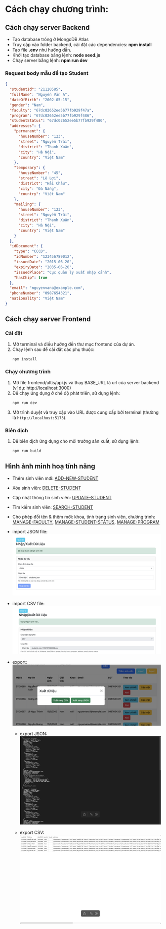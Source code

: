 # Cách chạy chương trình:

## Cách chạy server Backend

- Tạo database trống ở MongoDB Atlas
- Truy cập vào folder backend, cài đặt các dependencies: **npm install**
- Tạo file **.env** như hướng dẫn.
- Khởi tạo database bằng lệnh: **node seed.js**
- Chạy server bằng lệnh: **npm run dev**

### Request body mẫu để tạo Student

```json
{
  "studentId": "21120585",
  "fullName": "Nguyễn Văn A",
  "dateOfBirth": "2002-05-15",
  "gender": "Nam",
  "faculty": "67dc02652ee5b77fb929f47a",
  "program": "67dc02652ee5b77fb929f486",
  "studentStatus": "67dc02652ee5b77fb929f480",
  "addresses": {
    "permanent": {
      "houseNumber": "123",
      "street": "Nguyễn Trãi",
      "district": "Thanh Xuân",
      "city": "Hà Nội",
      "country": "Việt Nam"
    },
    "temporary": {
      "houseNumber": "45",
      "street": "Lê Lợi",
      "district": "Hải Châu",
      "city": "Đà Nẵng",
      "country": "Việt Nam"
    },
    "mailing": {
      "houseNumber": "123",
      "street": "Nguyễn Trãi",
      "district": "Thanh Xuân",
      "city": "Hà Nội",
      "country": "Việt Nam"
    }
  },
  "idDocument": {
    "type": "CCCD",
    "idNumber": "123456789012",
    "issuedDate": "2015-06-20",
    "expiryDate": "2035-06-20",
    "issuedPlace": "Cục quản lý xuất nhập cảnh",
    "hasChip": true
  },
  "email": "nguyenvana@example.com",
  "phoneNumber": "0987654321",
  "nationality": "Việt Nam"
}
```

## Cách chạy server Frontend

### Cài đặt

1. Mở terminal và điều hướng đến thư mục frontend của dự án.
2. Chạy lệnh sau để cài đặt các phụ thuộc:
   ```sh
   npm install
   ```

### Chạy chương trình

1. Mở file frontend/ultis/api.js và thay BASE_URL là url của server backend (ví dụ: http://localhost:3000)
2. Để chạy ứng dụng ở chế độ phát triển, sử dụng lệnh:
   ```sh
   npm run dev
   ```
3. Mở trình duyệt và truy cập vào URL được cung cấp bởi terminal (thường là `http://localhost:5173`).

### Biên dịch

1.  Để biên dịch ứng dụng cho môi trường sản xuất, sử dụng lệnh:
    ```sh
    npm run build
    ```

## Hình ảnh minh hoạ tính năng

- Thêm sinh viên mới:
  [ADD-NEW-STUDENT](https://drive.google.com/file/d/12bm2igDFDUMIO5fb9F3xoHoDRyLnMLWO/view?usp=sharing)
- Xóa sinh viên:
  [DELETE-STUDENT](https://drive.google.com/file/d/1UYNcsLooTZ2X9my8amH0emtnqPaUjIDW/view?usp=sharing)
- Cập nhật thông tin sinh viên:
  [UPDATE-STUDENT](https://drive.google.com/file/d/1DfrFU6bRsa8KpmoEHDj0IPdvdUx0LOh2/view?usp=sharing)
- Tìm kiếm sinh viên:
  [SEARCH-STUDENT](https://drive.google.com/file/d/1BkgsIwPPkboWCbje2V7kZqGJQvyh2Ssd/view?usp=sharing)
- Cho phép đổi tên & thêm mới: khoa, tình trạng sinh viên, chương trình:
  [MANAGE-FACULTY](https://drive.google.com/file/d/1unebPH5v1kGXTA6aI4nB2ynR5X-2I9Dn/view?usp=sharing),
  [MANAGE-STUDENT-STATUS](https://drive.google.com/file/d/1aaMcZhb7DljRADF1DqAANpTwT3A371Ml/view?usp=sharing),
  [MANAGE-PROGRAM](https://drive.google.com/file/d/1KEIc-8wF4_WsxhmUB19149g1lNgL9Shr/view?usp=sharing)

- import JSON file:
  ![Import JSON Feature](./frontend/images/import_JSON.png)

- import CSV file: 
  ![Import CSV Feature](./frontend/images/import_CSV.png)

- export:
  ![Export Feature](./frontend/images/export.png)

  - export JSON:
  ![Export JSON Feature](./frontend/images/export_JSON.png)

  - export CSV:
  ![Export CSV Feature](./frontend/images/export_CSV.png)